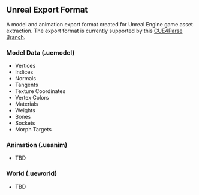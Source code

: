 Unreal Export Format
------------------------------------------

A model and animation export format created for Unreal Engine game asset extraction. The export format is currently supported by this [CUE4Parse Branch](https://github.com/halfuwu/CUE4Parse/tree/unreal-format).

### Model Data (.uemodel)
- Vertices
- Indices
- Normals
- Tangents
- Texture Coordinates
- Vertex Colors
- Materials
- Weights
- Bones
- Sockets
- Morph Targets

### Animation (.ueanim)
- TBD

### World (.ueworld)
- TBD
